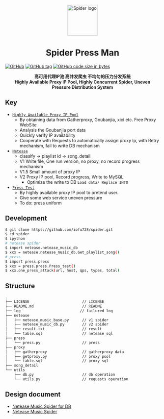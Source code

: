 <p align="center"><a href="https://wyydsb.xin" target="_blank" rel="noopener noreferrer"><img width="100" src="https://cdn.nlark.com/yuque/0/2018/jpeg/104214/1540358574166-46cbbfd2-69fa-4406-aba9-784bf65efdf9.jpeg" alt="Spider logo"></a></p>
<h1 align="center">Spider Press Man</h1>

[![GitHub](https://img.shields.io/github/license/iofu728/spider-press.svg?style=popout-square)](https://github.com/iofu728/spider-press/master/LICENSE)
[![GitHub tag](https://img.shields.io/github/tag/iofu728/spider-press.svg?style=popout-square)](https://github.com/iofu728/spider-press/release)
[![GitHub code size in bytes](https://img.shields.io/github/languages/code-size/iofu728/spider-press.svg?style=popout-square)](https://github.com/iofu728/spider-press)

<div align="center"><strong>高可用代理IP池 高并发爬虫 不均匀的压力分发系统 </strong></div>
<div align="center"><strong>Highly Available Proxy IP Pool, Highly Concurrent Spider, Uneven Pressure Distribution System</strong></div>

## Key

* <u>`Highly Available Proxy IP Pool`</u>
  + By obtaining data from Gatherproxy, Goubanjia, xici etc. Free Proxy WebSite
  + Analysis the Goubanjia port data
  + Quickly verify IP availability
  + Cooperate with Requests to automatically assign proxy Ip, with Retry mechanism, fail to write DB mechanism
* <u>`Netease`</u>
  + classify -> playlist id -> song_detail
  + V1 Write file, One run version, no proxy, no record progress mechanism
  + V1.5 Small amount of proxy IP
  + V2 Proxy IP pool, Record progress, Write to MySQL
    - Optimize the write to DB `Load data/ Replace INTO`
* <u>`Press Test`</u>
  + By highly available proxy IP pool to pretend user.
  + Give some web service uneven pressure
  + To do: press uniform

## Development

```bash
$ git clone https://github.com/iofu728/spider.git
$ cd spider
$ ipython
# netease spider
$ import netease.netease_music_db
$ xxx = netease.netease_music_db.Get_playlist_song()
# press
$ import press.press
$ xxx = press.press.Press_test()
$ xxx.one_press_attack(url, host, qps, types, total)
```

## Structure
```bash
.
├── LICENSE                        // LICENSE
├── README.md                      // README
├── log                           // failured log
├── netease
│   ├── netease_music_base.py      // v1 spider
│   ├── netease_music_db.py        // v2 spider
│   ├── result.txt                 // result
│   └── table.sql                  // netease sql
├── press
│   └── press.py                   // press
├── proxy
│   ├── gatherproxy                // gatherproxy data
│   ├── getproxy.py                // proxy pool
│   └── table.sql                  // proxy sql
├── song_detail
└── utils
    ├── db.py                      // db operation
    └── utils.py                   // requests operation
```

## Design document
* [Netease Music Spider for DB](https://wyydsb.xin/other/neteasedb.html)
* [Netease Music Spider](https://wyydsb.xin/other/netease.html)

